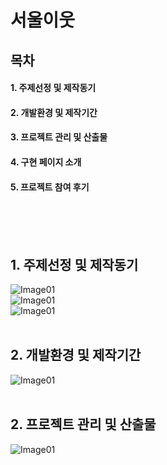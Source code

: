 # 서울이웃
## 목차
#### 1. 주제선정 및 제작동기
#### 2. 개발환경 및 제작기간
#### 3. 프로젝트 관리 및 산출물
#### 4. 구현 페이지 소개
#### 5. 프로젝트 참여 후기
<br><br><br>
## 1. 주제선정 및 제작동기
![Image01](https://e8odya.ch.files.1drv.com/y4m7HRxfOG_cslcWBE5LMUNx3mpvaKeiFvzxmsQYzrtmSb6UUOsjXkTMC2bcV_FEgJgWR7bibT7qqxFKrZw-T1zPbQ4uPHbE-EvsCC679Z-vMLLuudFqLqcdug6Dkids-V4l7Z29x9ouxmpICb-UbCDInVBT0V_5WKUEQMtoLy9HAemP9BZXwW-2yug2W9-Vog_mMztxwdU42mSJfOfx2FVBA?width=660&height=325&cropmode=none)<br>
![Image01](https://dmpo6w.ch.files.1drv.com/y4muNRcxKTnHe8iy0cRUgSiV6eHXDkSNs4HyXNE_wSe0n_Zo92heF8D0CeeVbcSRDZbXMjeMBxTnEOZ33VoJX8hHn7Lv1fNICGN3OUJifcM3zdt0kbIQIzdx2Tfu0ayZmRauyhhdv_qn-2NGA0BcgqscDTfnSwjQocG-5I6ELADEUZjMHejpOPJ12M4tmHM-riQsjDivQJgnehWC47WD9YIfQ?width=660&height=324&cropmode=none)<br>
![Image01](https://dcpo6w.ch.files.1drv.com/y4miaq96EVwnGhpTWDTW5Qep-f8PUoCsuWW5hselSXXTLLYu_YiHKDdeqdNiY7wEY5hKJ8OfCI3nOGJ2AhSpvkPzLwGp31H952gPoay_VUuGhvvt2TdX_fnoEtj0WgSwcP_zeALk9rdh1Dxh3k1wKweCe05bWwu3pc3rtWrn5kgWhqZpAR8fhbLMA17RKGulXavimaKa_-7QAJmTPMAZoxsPQ?width=660&height=325&cropmode=none)<br>
<br>
## 2. 개발환경 및 제작기간
![Image01](https://fcodya.ch.files.1drv.com/y4mdwKllf2Lmx8jHGk2H00-Kwzff91L66LeMdgTtcA-yveyo-BwZJAWSCbfphGd8RIyGd7Dz5fkXKMK7Sa0_qFEolam-IiCt2fbxM-kNl2eLqUQAu-gJzc8G-jlv0C1ifgo37SOMsBsHAzLjSVnyPY4JJqTAObXudWu3wQf0nRWoM38ui7ux83ZDusxQHekQhz-yRddN7XFkzi-3sNWr04Rjg?width=660&height=323&cropmode=none)<br>
<br>
## 2. 프로젝트 관리 및 산출물
![Image01](https://d8po6w.ch.files.1drv.com/y4m3QjW-I-BFbeWgJQtXhNZ64ztyxR5KMRD4TqG5x-hZGiu1Gno1MiDzV-MV6DseLFlK1mVGKG_37pjFOwWK8uf7vsvJTzfacgzvqN1zyFr9LUJsVLep2T0oUNwSvL9_KCaM9oVClvEmo6G3mTkzrJooFgPZYJ64HD9Dq7lgoenK_R2TllEWLl1Dn5tgBDFik99eco2hivZTXa3Nm_kaCUu8g?width=660&height=323&cropmode=none)<br>
